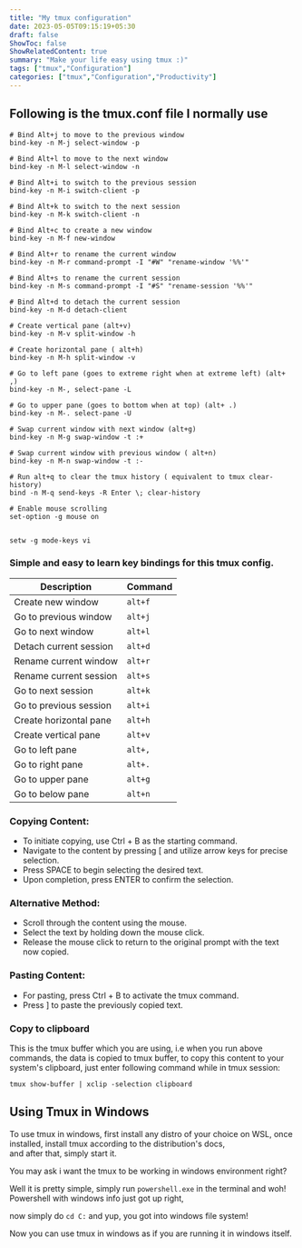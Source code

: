 ```yaml
---
title: "My tmux configuration"
date: 2023-05-05T09:15:19+05:30
draft: false
ShowToc: false
ShowRelatedContent: true
summary: "Make your life easy using tmux :)"
tags: ["tmux","Configuration"]
categories: ["tmux","Configuration","Productivity"]
---
```



## Following is the tmux.conf file I normally use
```
# Bind Alt+j to move to the previous window
bind-key -n M-j select-window -p

# Bind Alt+l to move to the next window
bind-key -n M-l select-window -n

# Bind Alt+i to switch to the previous session
bind-key -n M-i switch-client -p

# Bind Alt+k to switch to the next session
bind-key -n M-k switch-client -n

# Bind Alt+c to create a new window
bind-key -n M-f new-window

# Bind Alt+r to rename the current window
bind-key -n M-r command-prompt -I "#W" "rename-window '%%'"

# Bind Alt+s to rename the current session
bind-key -n M-s command-prompt -I "#S" "rename-session '%%'"

# Bind Alt+d to detach the current session
bind-key -n M-d detach-client

# Create vertical pane (alt+v)
bind-key -n M-v split-window -h

# Create horizontal pane ( alt+h)
bind-key -n M-h split-window -v

# Go to left pane (goes to extreme right when at extreme left) (alt+ ,)
bind-key -n M-, select-pane -L

# Go to upper pane (goes to bottom when at top) (alt+ .)
bind-key -n M-. select-pane -U

# Swap current window with next window (alt+g)
bind-key -n M-g swap-window -t :+

# Swap current window with previous window ( alt+n)
bind-key -n M-n swap-window -t :-

# Run alt+q to clear the tmux history ( equivalent to tmux clear-history)
bind -n M-q send-keys -R Enter \; clear-history

# Enable mouse scrolling
set-option -g mouse on


setw -g mode-keys vi
```

### Simple and easy to learn key bindings for this tmux config.

| Description | Command |
|-----------|--------|
Create new window | `alt+f` |
Go to previous window |`alt+j` |
Go to next window | `alt+l` |
Detach current session | `alt+d` |
Rename current window | `alt+r` |
Rename current session | `alt+s` |
Go to next session | `alt+k` |
Go to previous session | `alt+i` |
Create horizontal pane | `alt+h` |
Create vertical pane | `alt+v` |
Go to left pane | `alt+,` |
Go to right pane | `alt+.` |
Go to upper pane | `alt+g` |
Go to below pane | `alt+n` |


### Copying Content:

- To initiate copying, use Ctrl + B as the starting command.
- Navigate to the content by pressing [ and utilize arrow keys for precise selection.
- Press SPACE to begin selecting the desired text.
- Upon completion, press ENTER to confirm the selection.

### Alternative Method:

- Scroll through the content using the mouse.
- Select the text by holding down the mouse click.
- Release the mouse click to return to the original prompt with the text now copied.

### Pasting Content:
- For pasting, press Ctrl + B to activate the tmux command.
- Press ] to paste the previously copied text.


### Copy to clipboard

This is the tmux buffer which you are using, i.e when  you run above commands, the data is copied to tmux buffer, to copy this content to your system's clipboard, just enter following command while in tmux session: 

```    
tmux show-buffer | xclip -selection clipboard 
```


## Using Tmux in Windows

To use tmux in windows, first install any distro of your choice on WSL, once installed, install tmux according to the distribution's docs,  
and after that, simply start it.

You may ask i want the tmux to be working in windows environment right?

Well it is pretty simple, simply run `powershell.exe` in the terminal and woh!  
Powershell with windows info just got up right,

now simply do `cd C:` and yup, you got into windows file system!

Now you can use tmux in windows as if you are running it in windows itself.



